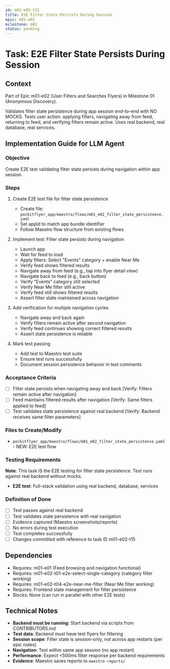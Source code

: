 ```yaml
---
id: m01-e02-t21
title: E2E Filter State Persists During Session
epic: m01-e02
milestone: m01
status: pending
---
```


# Task: E2E Filter State Persists During Session

## Context
Part of Epic m01-e02 (User Filters and Searches Flyers) in Milestone 01 (Anonymous Discovery).

Validates filter state persistence during app session end-to-end with NO MOCKS. Tests user action: applying filters, navigating away from feed, returning to feed, and verifying filters remain active. Uses real backend, real database, real services.

## Implementation Guide for LLM Agent

### Objective
Create E2E test validating filter state persists during navigation within app session.

### Steps

1. Create E2E test file for filter state persistence
   - Create file: `pockitflyer_app/maestro/flows/m01_e02_filter_state_persistence.yaml`
   - Set appId to match app bundle identifier
   - Follow Maestro flow structure from existing flows

2. Implement test: Filter state persists during navigation
   - Launch app
   - Wait for feed to load
   - Apply filters: Select "Events" category + enable Near Me
   - Verify feed shows filtered results
   - Navigate away from feed (e.g., tap into flyer detail view)
   - Navigate back to feed (e.g., back button)
   - Verify "Events" category still selected
   - Verify Near Me filter still active
   - Verify feed still shows filtered results
   - Assert filter state maintained across navigation

3. Add verification for multiple navigation cycles
   - Navigate away and back again
   - Verify filters remain active after second navigation
   - Verify feed continues showing correct filtered results
   - Assert state persistence is reliable

4. Mark test passing
   - Add test to Maestro test suite
   - Ensure test runs successfully
   - Document session persistence behavior in test comments

### Acceptance Criteria
- [ ] Filter state persists when navigating away and back [Verify: Filters remain active after navigation]
- [ ] Feed maintains filtered results after navigation [Verify: Same filters applied to feed]
- [ ] Test validates state persistence against real backend [Verify: Backend receives same filter parameters]

### Files to Create/Modify
- `pockitflyer_app/maestro/flows/m01_e02_filter_state_persistence.yaml` - NEW: E2E test flow

### Testing Requirements
**Note**: This task IS the E2E testing for filter state persistence. Test runs against real backend without mocks.

- **E2E test**: Full-stack validation using real backend, database, services

### Definition of Done
- [ ] Test passes against real backend
- [ ] Test validates state persistence with real navigation
- [ ] Evidence captured (Maestro screenshots/reports)
- [ ] No errors during test execution
- [ ] Test completes successfully
- [ ] Changes committed with reference to task ID m01-e02-t15

## Dependencies
- Requires: m01-e01 (Feed browsing and navigation functional)
- Requires: m01-e02-t01-e2e-select-single-category (category filter working)
- Requires: m01-e02-t04-e2e-near-me-filter (Near Me filter working)
- Requires: Frontend state management for filter persistence
- Blocks: None (can run in parallel with other E2E tests)

## Technical Notes
- **Backend must be running**: Start backend via scripts from CONTRIBUTORS.md
- **Test data**: Backend must have test flyers for filtering
- **Session scope**: Filter state is session-only, not across app restarts (per epic notes)
- **Navigation**: Test within same app session (no app restart)
- **Performance**: Expect <500ms filter response per backend requirements
- **Evidence**: Maestro saves reports to `maestro-reports/`
